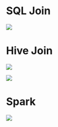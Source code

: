 # SQL Join
![](https://media.licdn.com/media-proxy/ext?w=800&h=800&f=none&hash=GsmYS5xgLS1dqW0L1hx7BD3IYuA%3D&ora=1%2CaFBCTXdkRmpGL2lvQUFBPQ%2CxAVta9Er0Vinkhwfjw8177yE41y87UNCVordEGXyD3u0qYrdf3buK5XcK7vyuV4WfH4clAJjKfL6QGTlD5W4KIK6dYhx2pXgdY27dA4BYBI3iSdF_NQ8)


# Hive Join

![](http://d2r5da613aq50s.cloudfront.net/wp-content/uploads/424127.image1.jpg)


![](http://hortonworks.com/wp-content/uploads/2013/05/sqlcompat2.png)

# Spark 

![](https://media.licdn.com/mpr/mpr/AAEAAQAAAAAAAAjQAAAAJDhhODA4MTM0LTVlYjUtNDE1MC1iOWY4LTM1YTRjZWM3NmM1OA.png)


